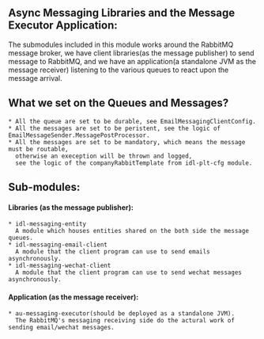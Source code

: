 ## Async Messaging Libraries and the Message Executor Application:
The submodules included in this module works around the RabbitMQ message broker,
we have client libraries(as the message publisher) to send message to RabbitMQ, 
and we have an application(a standalone JVM as the message receiver) 
listening to the various queues to react upon the message arrival.

## What we set on the Queues and Messages?
    * All the queue are set to be durable, see EmailMessagingClientConfig.
    * All the messages are set to be peristent, see the logic of EmailMessageSender.MessagePostProcessor.
    * All the messages are set to be mandatory, which means the message must be routable, 
      otherwise an exeception will be thrown and logged, 
      see the logic of the companyRabbitTemplate from idl-plt-cfg module.

## Sub-modules:
#### Libraries (as the message publisher):
    * idl-messaging-entity
      A module which houses entities shared on the both side the message queues.
    * idl-messaging-email-client
      A module that the client program can use to send emails asynchronously.
    * idl-messaging-wechat-client
      A module that the client program can use to send wechat messages asynchronously.

    
#### Application (as the message receiver):
    * au-messaging-executor(should be deployed as a standalone JVM).
      The RabbitMQ's messaging receiving side do the actural work of sending email/wechat messages.